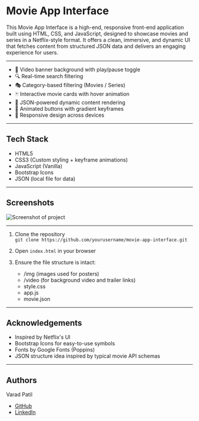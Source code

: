 
# Movie App Interface

This Movie App Interface is a high-end, responsive front-end application built using HTML, CSS, and JavaScript, designed to showcase movies and series in a Netflix-style format. It offers a clean, immersive, and dynamic UI that fetches content from structured JSON data and delivers an engaging experience for users.


___
- 🎥 Video banner background with play/pause toggle
- 🔍 Real-time search filtering
- 🎭 Category-based filtering (Movies / Series)
- 🃏 Interactive movie cards with hover animation
- 📄 JSON-powered dynamic content rendering
- 💫 Animated buttons with gradient keyframes
- 📱 Responsive design across devices

___
## Tech Stack

- HTML5
- CSS3 (Custom styling + keyframe animations)
- JavaScript (Vanilla)
- Bootstrap Icons
- JSON (local file for data)

___
## Screenshots

![Screenshot of project](Movie_App/img/final.png)

___
1. Clone the repository  
   `git clone https://github.com/yourusername/movie-app-interface.git`

2. Open `index.html` in your browser

3. Ensure the file structure is intact:
   - /img (images used for posters)
   - /video (for background video and trailer links)
   - style.css
   - app.js
   - movie.json

___
## Acknowledgements

- Inspired by Netflix's UI
- Bootstrap Icons for easy-to-use symbols
- Fonts by Google Fonts (Poppins)
- JSON structure idea inspired by typical movie API schemas

___
## Authors

Varad Patil 
- [GitHub](https://github.com/varadrz)
- [LinkedIn](https://www.linkedin.com/in/varadpatil665/)

